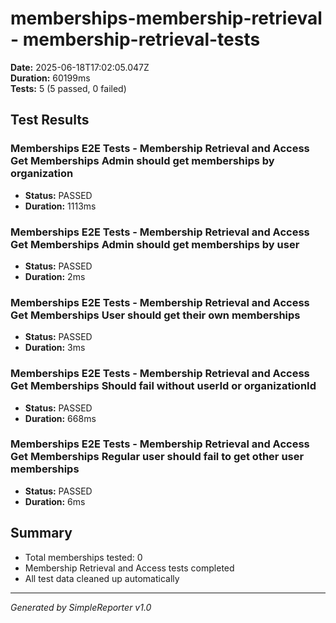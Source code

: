 # memberships-membership-retrieval - membership-retrieval-tests

**Date:** 2025-06-18T17:02:05.047Z  
**Duration:** 60199ms  
**Tests:** 5 (5 passed, 0 failed)

## Test Results


### Memberships E2E Tests - Membership Retrieval and Access Get Memberships Admin should get memberships by organization
- **Status:** PASSED
- **Duration:** 1113ms



### Memberships E2E Tests - Membership Retrieval and Access Get Memberships Admin should get memberships by user
- **Status:** PASSED
- **Duration:** 2ms



### Memberships E2E Tests - Membership Retrieval and Access Get Memberships User should get their own memberships
- **Status:** PASSED
- **Duration:** 3ms



### Memberships E2E Tests - Membership Retrieval and Access Get Memberships Should fail without userId or organizationId
- **Status:** PASSED
- **Duration:** 668ms



### Memberships E2E Tests - Membership Retrieval and Access Get Memberships Regular user should fail to get other user memberships
- **Status:** PASSED
- **Duration:** 6ms



## Summary

- Total memberships tested: 0
- Membership Retrieval and Access tests completed
- All test data cleaned up automatically

---
*Generated by SimpleReporter v1.0*
